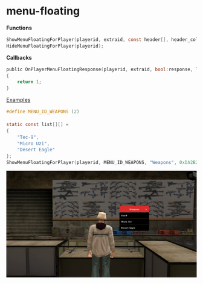 # menu-floating

**Functions**
```c
ShowMenuFloatingForPlayer(playerid, extraid, const header[], header_colour, const list_items[][]);
HideMenuFloatingForPlayer(playerid);
```
**Callbacks**
```c
public OnPlayerMenuFloatingResponse(playerid, extraid, bool:response, listitem)
{
    return 1;
}
```

[Examples](https://github.com/dotdue/menu-floating/blob/main/examples.pwn?raw=true)

```c
#define MENU_ID_WEAPONS (2)

static const list[][] =
{
    "Tec-9",
    "Micro Uzi",
    "Desert Eagle"
};
ShowMenuFloatingForPlayer(playerid, MENU_ID_WEAPONS, "Weapons", 0xDA2B2BFF, list);
```
![screenshot](https://github.com/dotdue/menu-floating/blob/main/screenshot.png?raw=true)
